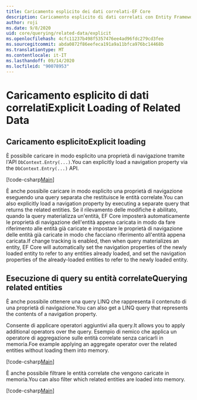 ```yaml
---
title: Caricamento esplicito dei dati correlati-EF Core
description: Caricamento esplicito di dati correlati con Entity Framework Core
author: roji
ms.date: 9/8/2020
uid: core/querying/related-data/explicit
ms.openlocfilehash: 4cfc11237b498f5357476ee4ad96fdc279cd3fee
ms.sourcegitcommit: abda0872f86eefeca191a9a11bfca976bc14468b
ms.translationtype: MT
ms.contentlocale: it-IT
ms.lasthandoff: 09/14/2020
ms.locfileid: "90078953"
---
```

# <a name="explicit-loading-of-related-data"></a><span data-ttu-id="cfa52-103">Caricamento esplicito di dati correlati</span><span class="sxs-lookup"><span data-stu-id="cfa52-103">Explicit Loading of Related Data</span></span>

## <a name="explicit-loading"></a><span data-ttu-id="cfa52-104">Caricamento esplicito</span><span class="sxs-lookup"><span data-stu-id="cfa52-104">Explicit loading</span></span>

<span data-ttu-id="cfa52-105">È possibile caricare in modo esplicito una proprietà di navigazione tramite l'API `DbContext.Entry(...)`.</span><span class="sxs-lookup"><span data-stu-id="cfa52-105">You can explicitly load a navigation property via the `DbContext.Entry(...)` API.</span></span>

[!code-csharp[Main](../../../../samples/core/Querying/RelatedData/Sample.cs#Eager)]

<span data-ttu-id="cfa52-106">È anche possibile caricare in modo esplicito una proprietà di navigazione eseguendo una query separata che restituisce le entità correlate.</span><span class="sxs-lookup"><span data-stu-id="cfa52-106">You can also explicitly load a navigation property by executing a separate query that returns the related entities.</span></span> <span data-ttu-id="cfa52-107">Se il rilevamento delle modifiche è abilitato, quando la query materializza un'entità, EF Core imposterà automaticamente le proprietà di navigazione dell'entità appena caricata in modo da fare riferimento alle entità già caricate e impostare le proprietà di navigazione delle entità già caricate in modo che facciano riferimento all'entità appena caricata.</span><span class="sxs-lookup"><span data-stu-id="cfa52-107">If change tracking is enabled, then when query materializes an entity, EF Core will automatically set the navigation properties of the newly loaded entity to refer to any entities already loaded, and set the navigation properties of the already-loaded entities to refer to the newly loaded entity.</span></span>

## <a name="querying-related-entities"></a><span data-ttu-id="cfa52-108">Esecuzione di query su entità correlate</span><span class="sxs-lookup"><span data-stu-id="cfa52-108">Querying related entities</span></span>

<span data-ttu-id="cfa52-109">È anche possibile ottenere una query LINQ che rappresenta il contenuto di una proprietà di navigazione.</span><span class="sxs-lookup"><span data-stu-id="cfa52-109">You can also get a LINQ query that represents the contents of a navigation property.</span></span>

<span data-ttu-id="cfa52-110">Consente di applicare operatori aggiuntivi alla query.</span><span class="sxs-lookup"><span data-stu-id="cfa52-110">It allows you to apply additional operators over the query.</span></span> <span data-ttu-id="cfa52-111">Esempio di nemico che applica un operatore di aggregazione sulle entità correlate senza caricarli in memoria.</span><span class="sxs-lookup"><span data-stu-id="cfa52-111">Foe example applying an aggregate operator over the related entities without loading them into memory.</span></span>

[!code-csharp[Main](../../../../samples/core/Querying/RelatedData/Sample.cs#NavQueryAggregate)]

<span data-ttu-id="cfa52-112">È anche possibile filtrare le entità correlate che vengono caricate in memoria.</span><span class="sxs-lookup"><span data-stu-id="cfa52-112">You can also filter which related entities are loaded into memory.</span></span>

[!code-csharp[Main](../../../../samples/core/Querying/RelatedData/Sample.cs#NavQueryFiltered)]
